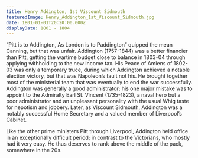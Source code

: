 ```yaml
---
title: Henry Addington, 1st Viscount Sidmouth
featuredImage: Henry_Addington_1st_Viscount_Sidmouth.jpg
date: 1801-01-01T20:20:00.000Z
displayDate: 1801 - 1804
---
```


“Pitt is to Addington, As London is to Paddington” quipped the mean Canning, but that was unfair. Addington (1757-1844) was a better financier than Pitt, getting the wartime budget close to balance in 1803-04 through applying withholding to the new income tax. His Peace of Amiens of 1802-03 was only a temporary truce, during which Addington achieved a notable election victory, but that was Napoleon’s fault not his. He brought together most of the ministerial team that was eventually to end the war successfully. Addington was generally a good administrator; his one major mistake was to appoint to the Admiralty Earl St. Vincent (1735-1823), a naval hero but a poor administrator and an unpleasant personality with the usual Whig taste for nepotism and jobbery. Later, as Viscount Sidmouth, Addington was a notably successful Home Secretary and a valued member of Liverpool’s Cabinet.

Like the other prime ministers Pitt through Liverpool, Addington held office in an exceptionally difficult period; in contrast to the Victorians, who mostly had it very easy. He thus deserves to rank above the middle of the pack, somewhere in the 20s.
